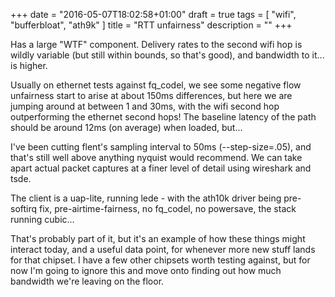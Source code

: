 +++
date = "2016-05-07T18:02:58+01:00"
draft = true
tags = [ "wifi", "bufferbloat", "ath9k" ]
title = "RTT unfairness"
description = ""
+++

Has a large "WTF" component. Delivery rates to the second wifi hop is
wildly variable (but still within bounds, so that's good), and
bandwidth to it... is higher.

Usually on ethernet tests against fq_codel, we see some negative flow
unfairness start to arise at about 150ms differences, but here we are
jumping around at between 1 and 30ms, with the wifi second hop
outperforming the ethernet second hops! The baseline latency of the
path should be around 12ms (on average) when loaded, but...

I've been cutting flent's sampling interval to 50ms (--step-size=.05),
and that's still well above anything nyquist would recommend. We can
take apart actual packet captures at a finer level of detail using
wireshark and tsde.

The client is a uap-lite, running lede - with the ath10k driver being
pre-softirq fix, pre-airtime-fairness, no fq_codel, no powersave, the stack
running cubic...

That's probably part of it, but it's an example of how these things
might interact today, and a useful data point, for whenever more new
stuff lands for that chipset. I have a few other chipsets worth testing
against, but for now I'm going to ignore this and move onto finding out
how much bandwidth we're leaving on the floor.

